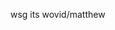 wsg its wovid/matthew

<!---
Wovid/Wovid is a ✨ special ✨ repository because its `README.md` (this file) appears on your GitHub profile.
You can click the Preview link to take a look at your changes.
--->
